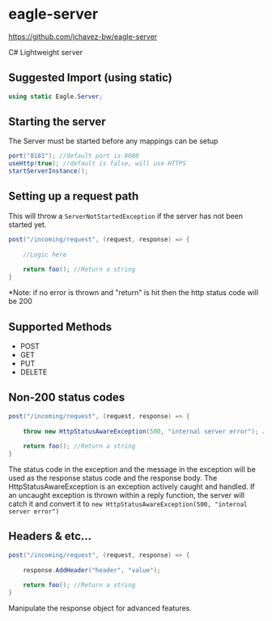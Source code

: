 # eagle-server

https://github.com/jchavez-bw/eagle-server

C# Lightweight  server


## Suggested Import (using static)
```csharp
using static Eagle.Server;
```

## Starting the server
The Server must be started before any mappings can be setup
```csharp
port("8181"); //default port is 8080
useHttp(true); //default is false, will use HTTPS
startServerInstance();
```

## Setting up a request path
This will throw a `ServerNotStartedException` if the server has not been started yet.
```csharp
post("/incoming/request", (request, response) => {
    
    //Logic here
    
    return foo(); //Return a string
}
```
*Note: if no error is thrown and "return" is hit then the http status code will be 200 

## Supported Methods
* POST
* GET
* PUT
* DELETE

## Non-200 status codes
```csharp
post("/incoming/request", (request, response) => {
    
    throw new HttpStatusAwareException(500, "internal server error"); //Must be HttpStatusAwareException or extension of.
    
    return foo(); //Return a string
}
```
The status code in the exception and the message in the exception will be used as the response status code and the response body.
The HttpStatusAwareException is an exception actively caught and handled. 
If an uncaught exception is thrown within a reply function, the server will catch it and convert it to `new HttpStatusAwareException(500, "internal server error")`

## Headers & etc...
```csharp
post("/incoming/request", (request, response) => {
    
    response.AddHeader("header", "value");
    
    return foo(); //Return a string
}
```
Manipulate the response object for advanced features.

